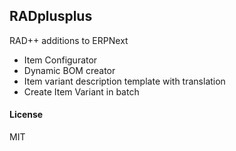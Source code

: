 ## RADplusplus

RAD++ additions to ERPNext

- Item Configurator
- Dynamic BOM creator
- Item variant description template with translation 
- Create Item Variant in batch

#### License

MIT
